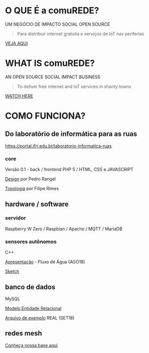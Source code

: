

# O QUE É a comuREDE?

UM NEGÓCIO DE IMPACTO SOCIAL OPEN SOURCE
   > Para distribuir internet gratuita e serviços de IoT nas periferias

[VEJA AQUI](https://www.facebook.com/comuREDE/videos/897710280400227/)


# WHAT IS comuREDE?
  
AN OPEN SOURCE SOCIAL IMPACT BUSINESS
   > To deliver free internet and IoT services in shanty towns

[WATCH HERE](https://youtu.be/DjV8mJWbhzo)


# COMO FUNCIONA?
    
## Do laboratório de informática para as ruas
https://portal.ifrj.edu.br/laboratorio-informatica-ruas

### core

Versão 0.1 - back / frontend
PHP 5 / HTML, CSS e JAVASCRIPT

[Design](https://olha.ai/gRUrx) por Pedro Rangel

[Topologia](https://olha.ai/BlYuA) por Filipe Rimes    
   
## hardware / software

### servidor
Raspberry W Zero / Raspbian / Apache / MQTT / MariaDB 

### sensores autônomos
C++

[Apresentação](https://olha.ai/imh6d) - Fluxo de Água (AGO18)
              

[Sketch](https://olha.ai/bYlY1)

## banco de dados
MySQL

[Modelo Entidade Relacional](https://olha.ai/2fUSM)

[Arquivo de exemplo](https://olha.ai/V2aP2) REAL (SET18)


## redes mesh

[Conheça nossa base aqui](https://commotionwireless.net/)
